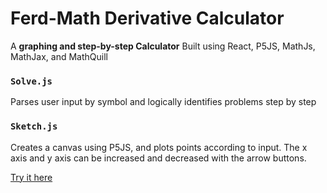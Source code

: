 # Ferd-Math Derivative Calculator

A **graphing and step-by-step Calculator**
Built using React, P5JS, MathJs, MathJax, and MathQuill

### `Solve.js`

Parses user input by symbol and logically identifies problems step by step

### `Sketch.js`

Creates a canvas using P5JS, and plots points according to input. The x axis and y axis can be increased and decreased with the arrow buttons.

[Try it here](https://ferd-math.vercel.app/)

